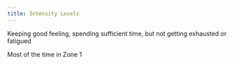 ```yaml
---
title: Intensity Levels
---
```


Keeping good feeling, spending sufficient time, but not getting exhausted or fatigued

Most of the time in Zone 1
